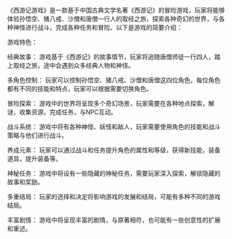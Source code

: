 《西游记游戏》是一款基于中国古典文学名著《西游记》的冒险游戏，玩家将能够体验孙悟空、猪八戒、沙僧和唐僧一行人的取经之旅，探索各种奇幻的世界，与各种神怪进行战斗，完成各种任务和冒险。以下是游戏的简要介绍：

游戏特色：

经典故事： 游戏基于《西游记》的故事情节，玩家将追随唐僧师徒一行四人，踏上取经之旅，途中会遇到众多经典人物和神怪。

多角色控制： 玩家可以控制孙悟空、猪八戒、沙僧和唐僧这四位角色，每位角色都有不同的技能和特点，玩家可以根据需要切换角色。

冒险探索： 游戏中的世界将呈现多个奇幻场景，玩家需要在各种地点探索，解谜，收集资源，完成任务，与NPC互动。

战斗系统： 游戏中将有各种神怪、妖怪和敌人，玩家需要使用角色的技能和战斗策略与他们进行战斗。

养成元素： 玩家可以通过战斗和任务提升角色的属性和等级，获得新技能，装备道具，提升装备等。

神秘任务： 游戏中将设有一些隐藏的神秘任务，需要玩家深入探索，解锁隐藏的故事和奖励。

多重结局： 玩家的选择和决定将影响游戏的发展和结局，可能有多种不同的游戏结局。

丰富剧情： 游戏中将呈现丰富的剧情，与原著相符，也可能有一些创意性的扩展和重述。
